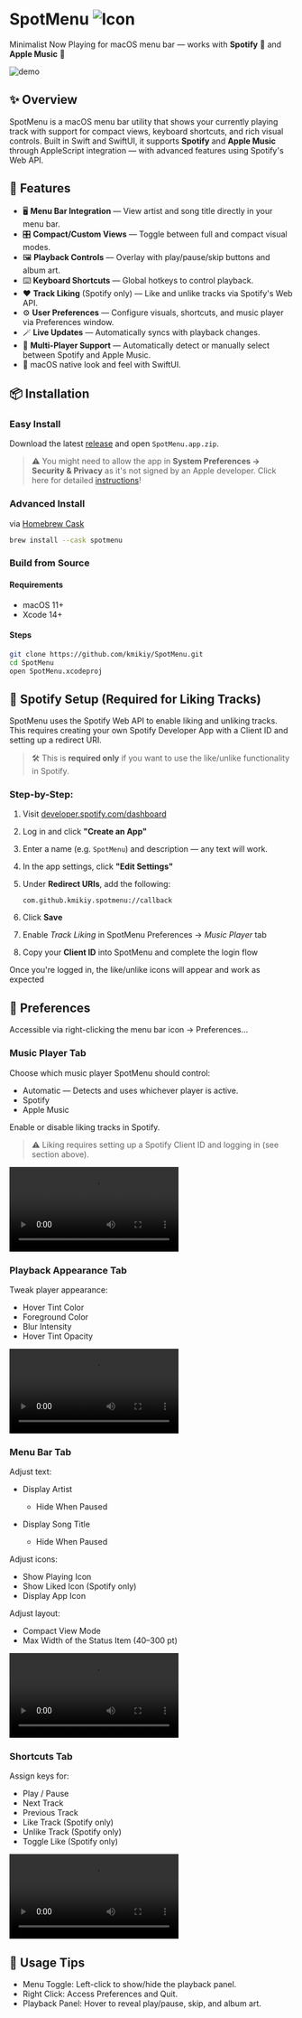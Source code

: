 # SpotMenu ![Icon](https://github.com/user-attachments/assets/704ed30e-3995-4bf0-b33d-07e0291bc027)

Minimalist Now Playing for macOS menu bar — works with **Spotify** 🎵 and **Apple Music** 🍎

![demo](https://github.com/user-attachments/assets/4b6b8e15-7180-44f1-abf7-796566a02fbb)

## ✨ Overview

SpotMenu is a macOS menu bar utility that shows your currently playing track with support for compact views, keyboard shortcuts, and rich visual controls. Built in Swift and SwiftUI, it supports **Spotify** and **Apple Music** through AppleScript integration — with advanced features using Spotify's Web API.

## 🔧 Features

- 🖥️ **Menu Bar Integration** — View artist and song title directly in your menu bar.
- 🎛️ **Compact/Custom Views** — Toggle between full and compact visual modes.
- 🖼️ **Playback Controls** — Overlay with play/pause/skip buttons and album art.
- ⌨️ **Keyboard Shortcuts** — Global hotkeys to control playback.
- ❤️ **Track Liking** (Spotify only) — Like and unlike tracks via Spotify's Web API.
- ⚙️ **User Preferences** — Configure visuals, shortcuts, and music player via Preferences window.
- 🪄 **Live Updates** — Automatically syncs with playback changes.
- 🔁 **Multi-Player Support** — Automatically detect or manually select between Spotify and Apple Music.
- 🍎 macOS native look and feel with SwiftUI.

## 📦 Installation

### Easy Install

Download the latest [release](https://github.com/kmikiy/SpotMenu/releases) and open `SpotMenu.app.zip`.

> ⚠️ You might need to allow the app in **System Preferences → Security & Privacy** as it's not signed by an Apple developer. Click here for detailed [instructions](https://support.apple.com/kb/PH25088?locale=en_US)!

### Advanced Install

via [Homebrew Cask](https://formulae.brew.sh/cask/)

```sh
brew install --cask spotmenu
```

### Build from Source

#### Requirements

- macOS 11+
- Xcode 14+

#### Steps

```bash
git clone https://github.com/kmikiy/SpotMenu.git
cd SpotMenu
open SpotMenu.xcodeproj
```

## 🔑 Spotify Setup (Required for Liking Tracks)

SpotMenu uses the Spotify Web API to enable liking and unliking tracks. This requires creating your own Spotify Developer App with a Client ID and setting up a redirect URI.

> 🛠️ This is **required only** if you want to use the like/unlike functionality in Spotify.

### Step-by-Step:

1. Visit [developer.spotify.com/dashboard](https://developer.spotify.com/dashboard)
2. Log in and click **"Create an App"**
3. Enter a name (e.g. `SpotMenu`) and description — any text will work.
4. In the app settings, click **"Edit Settings"**
5. Under **Redirect URIs**, add the following:

   ```
   com.github.kmikiy.spotmenu://callback
   ```

6. Click **Save**
7. Enable _Track Liking_ in SpotMenu Preferences → _Music Player_ tab
8. Copy your **Client ID** into SpotMenu and complete the login flow

Once you're logged in, the like/unlike icons will appear and work as expected

## 🎨 Preferences

Accessible via right-clicking the menu bar icon → Preferences…

### Music Player Tab

Choose which music player SpotMenu should control:

- Automatic — Detects and uses whichever player is active.
- Spotify
- Apple Music

Enable or disable liking tracks in Spotify.

> ⚠️ Liking requires setting up a Spotify Client ID and logging in (see section above).

![Music Player Preferences](https://github.com/kmikiy/SpotMenu/raw/refs/heads/master/assets/media/music-player-preferences.mov)

### Playback Appearance Tab

Tweak player appearance:

- Hover Tint Color
- Foreground Color
- Blur Intensity
- Hover Tint Opacity

![Playback Appearance Preferences](https://github.com/kmikiy/SpotMenu/raw/refs/heads/master/assets/media/playback-appearance-preferences.mov)

### Menu Bar Tab

Adjust text:

- Display Artist

  - Hide When Paused

- Display Song Title

  - Hide When Paused

Adjust icons:

- Show Playing Icon
- Show Liked Icon (Spotify only)
- Display App Icon

Adjust layout:

- Compact View Mode
- Max Width of the Status Item (40–300 pt)

![Menu Bar Preferences](https://github.com/kmikiy/SpotMenu/raw/refs/heads/master/assets/media/menu-bar-settings-preferences.mov)

### Shortcuts Tab

Assign keys for:

- Play / Pause
- Next Track
- Previous Track
- Like Track (Spotify only)
- Unlike Track (Spotify only)
- Toggle Like (Spotify only)

![Shortcuts Preferences](https://github.com/kmikiy/SpotMenu/raw/refs/heads/master/assets/media/keyboard-shortcuts-preferences.mov)

## 🧠 Usage Tips

- Menu Toggle: Left-click to show/hide the playback panel.
- Right Click: Access Preferences and Quit.
- Playback Panel: Hover to reveal play/pause, skip, and album art.
